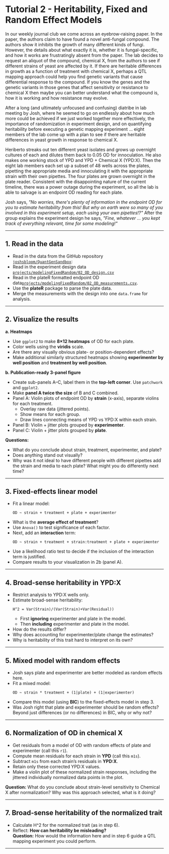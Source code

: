 # Tutorial 2 - Heritability, Fixed and Random Effect Models

In our weekly journal club we come across an eyebrow-raising paper. In the paper, the authors claim to have found a novel anti-fungal compound. The authors show it inhibits the growth of many different kinds of fungi. However, the details about what exactly it is, whether it is fungal-specific, and how it works are frustratingly absent from the paper. The lab decides to request an aliquot of the compound, chemical X, from the authors to see if different strains of yeast are affected by it. If there are heritable differences in growth as a function of treatment with chemical X, perhaps a QTL mapping approach could help you find genetic variants that cause differential response to the compound. If you know the genes and the genetic variants in those genes that affect sensitivity or resistance to chemical X then maybe you can better understand what the compound is, how it is working and how resistance may evolve.

After a long (and ultimately unfocused and confusing) diatribe in lab meeting by Josh, where he seemed to go on endlessly about how much more could be achieved if we just worked together more effectively, the importance of randomization in experiment design, and on quantifying heritability before executing a genetic mapping experiment ... eight members of the lab come up with a plan to see if there are heritable differences in yeast growth in response to chemical X.  

Heriberto streaks out ten different yeast isolates and grows up overnight cultures of each and dilutes them back to 0.05 OD for innoculation. He also makes one working stock of YPD and YPD + Chemical X (YPD:X). Then the eight lab members each set up a subset of 48 wells across the plates, pipetting the appropriate media and innoculating it with the appropriate strain with their own pipettes. The four plates are grown overnight in the plate reader. Consistent with the disappointing nature of the current timeline, there was a power outage during the experiment, so all the lab is able to salvage is an endpoint OD reading for each plate.  

Josh says, *"No worries, there's plenty of information in the endpoint OD for you to estimate heritability from this! But why on earth were so many of you involved in this experiment setup, each using your own pipettes!?"* After the group explains the experiment design he says, *"Fine, whatever ... you kept track of everything relevant, time for some modeling!"*

---

## 1. Read in the data
- Read in the data from the GitHub repository [`joshsbloom/QuantGenSandbox`](https://github.com/joshsbloom/QuantGenSandbox):
- Read in the experiment design data [`projects/modelingFixedRandom/02_OD_design.csv`](/projects/modelingFixedRandom/02_OD_design.csv)
- Read in the plateR formatted endpoint OD data[`projects/modelingFixedRandom/02_OD_measurements.csv`](/projects/modelingFixedRandom/02_OD_measurements.csv).
- Use the **plateR** package to parse the plate data.
- Merge the measurements with the design into one `data.frame` for analysis.

---

## 2. Visualize the results

**a. Heatmaps**
- Use `ggplot2` to make **8×12 heatmaps** of OD for each plate.  
- Color wells using the **viridis** scale.  
- Are there any visually obvious plate- or position-dependent effects?  
- Make additional similarly structured heatmaps showing **experimenter by well position** and **treatment by well position**.

**b. Publication-ready 3-panel figure**
- Create sub-panels A–C, label them in the **top-left corner**. Use `patchwork` and `ggplot2`.
- Make **panel A twice the size** of B and C combined.
- Panel A: Violin plots of endpoint OD by **strain** (x-axis), separate violins for each treatment.  
  - Overlay raw data (jittered points).  
  - Show means for each group.  
  - Draw lines connecting means of YPD vs YPD:X within each strain.
- Panel B: Violin + jitter plots grouped by **experimenter**.  
- Panel C: Violin + jitter plots grouped by **plate**.  

**Questions:**  
- What do you conclude about strain, treatment, experimenter, and plate?  
- Does anything stand out visually?
- Why was it not ideal to have different people with different pipettes add the strain and media to each plate? What might you do differently next time? 

---

## 3. Fixed-effects linear model

- Fit a linear model:  
  ```
  OD ~ strain + treatment + plate + experimenter
  ```
- What is the **average effect of treatment**?  
- Use `Anova()` to test significance of each factor.  
- Next, add an **interaction** term:  
  ```
  OD ~ strain + treatment + strain:treatment + plate + experimenter
  ```
- Use a likelihood ratio test to decide if the inclusion of the interaction term is justified.
- Compare results to your visualization in 2b (panel A).

---

## 4. Broad-sense heritability in YPD:X

- Restrict analysis to YPD:X wells only.
- Estimate broad-sense heritability:
    ```
    H^2 = Var(Strain)/(Var(Strain)+Var(Residual))
    ```  
  - First **ignoring** experimenter and plate in the model.  
  - Then **including** experimenter and plate in the model.  
- How do the results differ?  
- Why does accounting for experimenter/plate change the estimates?  
- Why is heritability of this trait hard to interpret on its own?

---

## 5. Mixed model with random effects
- Josh says plate and experimenter are better modeled as random effects here.
- Fit a mixed model:  
  ```
  OD ~ strain * treatment + (1|plate) + (1|experimenter)
  ```
- Compare this model (using **BIC**) to the fixed-effects model in step 3.  
- Was Josh right that plate and experimenter should be random effects? Beyond just differences (or no differences) in BIC, why or why not?

---

## 6. Normalization of OD in chemical X

- Get residuals from a model of OD with random effects of plate and experimenter (call this `r1`).  
- Compute mean residuals for each strain in **YPD** (call this `m1s`).  
- Subtract `m1s` from each strain’s residuals in **YPD:X**.  
- Retain only these corrected YPD:X values.  
- Make a violin plot of these normalized strain responses, including the jittered individually normalized data points in the plot.  

**Question:** What do you conclude about strain-level sensitivity to Chemical X after normalization? Why was this approach selected, what is it doing?

---

## 7. Broad-sense heritability of the normalized trait

- Calculate H^2 for the normalized trait (as in step 6).  
- Reflect: **How can heritability be misleading?**  
**Question:** How would the information here and in step 6 guide a QTL mapping experiment you could perform.

---

